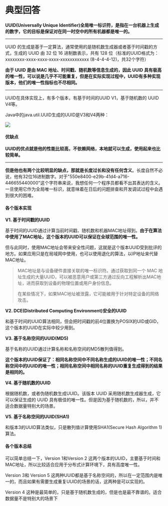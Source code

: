 # 典型回答


**UUID(Universally Unique Identifier)全局唯一标识符，是指在一台机器上生成的数字，它的目标是保证对在同一时空中的所有机器都是唯一的。**

****

UUID 的生成是基于一定算法，通常使用的是随机数生成器或者基于时间戳的方式，生成的 UUID 由 32 位 16 进制数表示，共有 128 位（标准的UUID格式为：xxxxxxxx-xxxx-xxxx-xxxx-xxxxxxxxxxxx (8-4-4-4-12)，共32个字符）



**由于 UUID 是由 MAC 地址、时间戳、随机数等信息生成的，因此 UUID 具有极高的唯一性，可以说是几乎不可能重复，但是在实际实现过程中，UUID有多种实现版本，他们的唯一性指标也不尽相同。**

****

UUID在具体实现上，有多个版本，有基于时间的UUID V1，基于随机数的 UUID V4等。



Java中的java.util.UUID生成的UUID是V3和V4两种：



![](https://cdn.nlark.com/yuque/0/2022/png/5378072/1669638424320-b15cfa40-ffc2-4ca0-9b61-78fccdf450cc.png)

<font style="color:rgb(34, 34, 34);"></font>

#### 优缺点


**UUID的优点就是他的性能比较高，不依赖网络，本地就可以生成，使用起来也比较简单。**

****

**但是他也有两个比较明显的缺点，那就是长度过长和没有任何含义**。长度自然不必说，他有32位16进制数字。对于"550e8400-e29b-41d4-a716-446655440000"这个字符串来说，我想任何一个程序员都看不出其表达的含义。一旦使用它作为全局唯一标识，就意味着在日后的问题排查和开发调试过程中会遇到很大的困难。



#### 各个版本实现


**V1. 基于时间戳的UUID**



基于时间的UUID通过计算当前时间戳、随机数和机器MAC地址得到。**由于在算法中使用了MAC地址，这个版本的UUID可以保证在全球范围的唯一性。**



但与此同时，使用MAC地址会带来安全性问题，这就是这个版本UUID受到批评的地方。如果应用只是在局域网中使用，也可以使用退化的算法，以IP地址来代替MAC地址。



> MAC地址是与设备硬件直接关联的唯一标识符。通过获取到同一个 MAC 地址生成的大量UUID，可以被恶意用户或第三方通过反向工程解析出MAC地址，进而获取到设备的物理位置或用户身份信息。
>
> 在某些情况下，如果MAC地址被泄露，它可能被用于针对特定设备的网络攻击。
>



**V2. DCE(Distributed Computing Environment)安全的UUID**



和基于时间的UUID算法相同，但会把时间戳的前4位置换为POSIX的UID或GID，这个版本的UUID在实际中较少用到。



**V3. 基于名称空间的UUID(MD5)**



基于名称的UUID通过计算名称和名称空间的MD5散列值得到。



**这个版本的UUID保证了：相同名称空间中不同名称生成的UUID的唯一性；不同名称空间中的UUID的唯一性；相同名称空间中相同名称的UUID重复生成得到的结果是相同的。**



**V4. 基于随机数的UUID**



根据随机数，或者伪随机数生成UUID。该版本 UUID 采用随机数生成器生成，它可以保证生成的 UUID 具有极佳的唯一性。但是因为基于随机数的，所以，并不适合数据量特别大的场景。



**V5. 基于名称空间的UUID(SHA1)**



和版本3的UUID算法类似，只是散列值计算使用SHA1(Secure Hash Algorithm 1)算法。



#### 各个版本总结


可以简单总结一下，Version 1和Version 2 这两个版本的UUID，主要基于时间和MAC地址，所以比较适合应用于分布式计算环境下，具有高度唯一性。



Version 3和 Version 5 这两种UUID都是基于名称空间的，所以在一定范围内是唯一的，而且如果有需要生成重复UUID的场景的话，这两种是可以实现的。



Version 4 这种是最简单的，只是基于随机数生成的，但是也是最不靠谱的。适合数据量不是特别大的场景下



